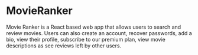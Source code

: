# MovieRanker
Movie Ranker is a React based web app that allows users to search and review movies. Users can also create an account, recover passwords, add a bio, view their profile, subscribe to our premium plan, view movie descriptions as see reviews left by other users.
